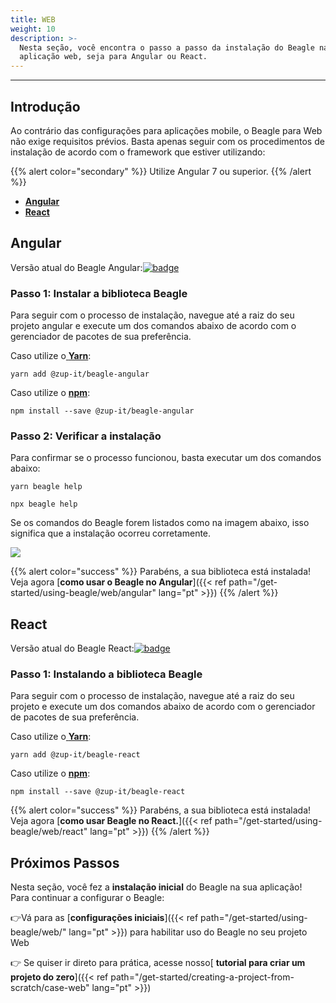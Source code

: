 ```yaml
---
title: WEB
weight: 10
description: >-
  Nesta seção, você encontra o passo a passo da instalação do Beagle na sua
  aplicação web, seja para Angular ou React.
---
```


---

## Introdução

Ao contrário das configurações para aplicações mobile, o Beagle para Web não exige requisitos prévios. Basta apenas seguir com os procedimentos de instalação de acordo com o framework que estiver utilizando:

{{% alert color="secondary" %}}
Utilize Angular 7 ou superior.
{{% /alert %}}

- [**Angular** ](web#angular)
- [**React** ](web#react)

## Angular

Versão atual do Beagle Angular:[![badge](https://img.shields.io/npm/v/@zup-it/beagle-angular?logo=Angular)](https://github.com/ZupIT/beagle-web-angular)

### Passo 1: Instalar a biblioteca Beagle

Para seguir com o processo de instalação, navegue até a raiz do seu projeto angular e execute um dos comandos abaixo de acordo com o gerenciador de pacotes de sua preferência.

Caso utilize o[ **Yarn**](https://yarnpkg.com/):

```text
yarn add @zup-it/beagle-angular
```

Caso utilize o [**npm**](https://www.npmjs.com/):

```text
npm install --save @zup-it/beagle-angular
```

### Passo 2: Verificar a instalação

Para confirmar se o processo funcionou, basta executar um dos comandos abaixo:

```text
yarn beagle help
```

```text
npx beagle help
```

Se os comandos do Beagle forem listados como na imagem abaixo, isso significa que a instalação ocorreu corretamente.

![](/image%20%2814%29.png)

{{% alert color="success" %}}
Parabéns, a sua biblioteca está instalada! Veja agora [**como usar o Beagle no Angular**]({{< ref path="/get-started/using-beagle/web/angular" lang="pt" >}})
{{% /alert %}}

## React

Versão atual do Beagle React:[![badge](https://img.shields.io/npm/v/@zup-it/beagle-react?logo=React)](https://github.com/ZupIT/beagle-web-react)

### Passo 1: Instalando a biblioteca Beagle

Para seguir com o processo de instalação, navegue até a raiz do seu projeto e execute um dos comandos abaixo de acordo com o gerenciador de pacotes de sua preferência.

Caso utilize o[ **Yarn**](https://yarnpkg.com/):

```text
yarn add @zup-it/beagle-react
```

Caso utilize o [**npm**](https://www.npmjs.com/):

```text
npm install --save @zup-it/beagle-react
```

{{% alert color="success" %}}
Parabéns, a sua biblioteca está instalada! Veja agora [**como usar Beagle no React.**]({{< ref path="/get-started/using-beagle/web/react" lang="pt" >}})
{{% /alert %}}

## Próximos Passos

Nesta seção, você fez a **instalação inicial** do Beagle na sua aplicação!  
Para continuar a configurar o Beagle:

👉Vá para as [**configurações iniciais**]({{< ref path="/get-started/using-beagle/web/" lang="pt" >}}) para habilitar uso do Beagle no seu projeto Web

👉 Se quiser ir direto para prática, acesse nosso[ **tutorial para criar um projeto do zero**]({{< ref path="/get-started/creating-a-project-from-scratch/case-web" lang="pt" >}})
